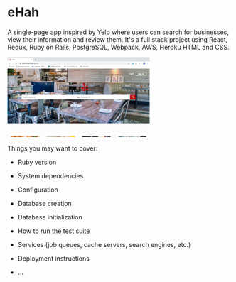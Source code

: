 # eHah

A single-page app inspired by Yelp where users can search for businesses, view their information and review them. It's a full stack project using React, Redux, Ruby on Rails, PostgreSQL, Webpack, AWS, Heroku HTML and CSS.

![ehah splash page](readme_img/ehah_splash_page_readme.gif)

Things you may want to cover:

* Ruby version

* System dependencies

* Configuration

* Database creation

* Database initialization

* How to run the test suite

* Services (job queues, cache servers, search engines, etc.)

* Deployment instructions

* ...
